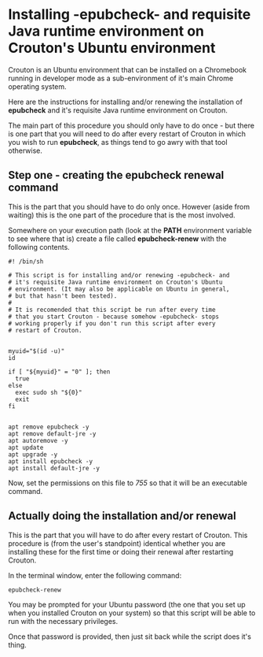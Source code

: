 # Installing -epubcheck- and requisite Java runtime environment on Crouton's Ubuntu environment

Crouton is an Ubuntu environment that can be installed on a Chromebook
running in developer mode
as a sub-environment of it's main Chrome operating system.

Here are the instructions for installing and/or renewing
the installation of __epubcheck__ and it's requisite Java
runtime environment on Crouton.

The main part of this procedure you should only have to do
once - but there is one part that you will need to do after
every restart of Crouton in which you wish to run __epubcheck__,
as things tend to go awry with that tool otherwise.

## Step one - creating the epubcheck renewal command

This is the part that you should have to do only once.
However (aside from waiting) this is the one part of the
procedure that is the most involved.

Somewhere on your execution path (look at the __PATH__
environment variable to see where that is) create a
file called __epubcheck-renew__ with the following contents.

    #! /bin/sh
    
    # This script is for installing and/or renewing -epubcheck- and
    # it's requisite Java runtime environment on Crouton's Ubuntu
    # environment. (It may also be applicable on Ubuntu in general,
    # but that hasn't been tested).
    #
    # It is recomended that this script be run after every time
    # that you start Crouton - because somehow -epubcheck- stops
    # working properly if you don't run this script after every
    # restart of Crouton.
    
    
    myuid="$(id -u)"
    id
    
    if [ "${myuid}" = "0" ]; then
      true
    else
      exec sudo sh "${0}"
      exit
    fi
    
    
    apt remove epubcheck -y
    apt remove default-jre -y
    apt autoremove -y
    apt update
    apt upgrade -y
    apt install epubcheck -y
    apt install default-jre -y

Now, set the permissions on this file to _755_ so that
it will be an executable command.

## Actually doing the installation and/or renewal

This is the part that you will have to do after every restart
of Crouton. This procedure is (from the user's standpoint) identical
whether you are installing these for the first time or doing
their renewal after restarting Crouton.

In the terminal window, enter the following command:

    epubcheck-renew

You may be prompted for your Ubuntu password (the one
that you set up when you installed Crouton on your system)
so that this script will be able to run with the necessary
privileges.

Once that password is provided, then just sit back
while the script does it's thing.


